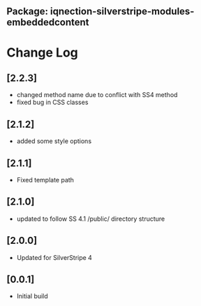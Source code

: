 ## Package: iqnection-silverstripe-modules-embeddedcontent
# Change Log

## [2.2.3]
- changed method name due to conflict with SS4 method
- fixed bug in CSS classes

## [2.1.2]
- added some style options

## [2.1.1]
- Fixed template path

## [2.1.0]
- updated to follow SS 4.1 /public/ directory structure

## [2.0.0]
- Updated for SilverStripe 4

## [0.0.1]
- Initial build